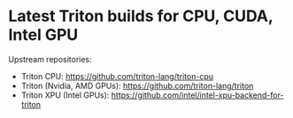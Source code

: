 # Latest Triton builds for CPU, CUDA, Intel GPU

Upstream repositories:

* Triton CPU: https://github.com/triton-lang/triton-cpu
* Triton (Nvidia, AMD GPUs): https://github.com/triton-lang/triton
* Triton XPU (Intel GPUs): https://github.com/intel/intel-xpu-backend-for-triton
